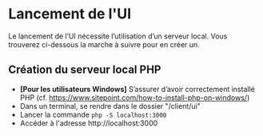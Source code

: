 # Lancement de l'UI

Le lancement de l’UI nécessite l’utilisation d’un serveur local. Vous trouverez ci-dessous la marche à suivre pour en créer un.

## Création du serveur local PHP

- **[Pour les utilisateurs Windows]** S’assurer d’avoir correctement installé PHP
  (cf. https://www.sitepoint.com/how-to-install-php-on-windows/)
- Dans un terminal, se rendre dans le dossier "/client/ui"
- Lancer la commande `php -S localhost:3000`
- Accéder à l'adresse http://localhost:3000

